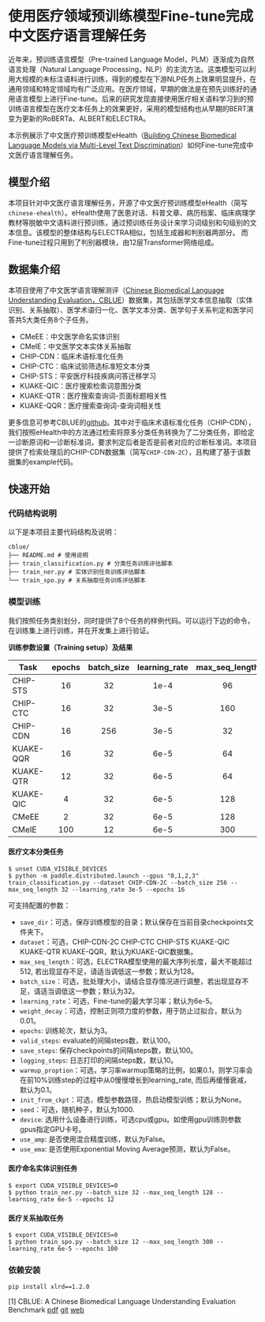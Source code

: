 # 使用医疗领域预训练模型Fine-tune完成中文医疗语言理解任务

近年来，预训练语言模型（Pre-trained Language Model，PLM）逐渐成为自然语言处理（Natural Language Processing，NLP）的主流方法。这类模型可以利用大规模的未标注语料进行训练，得到的模型在下游NLP任务上效果明显提升，在通用领域和特定领域均有广泛应用。在医疗领域，早期的做法是在预先训练好的通用语言模型上进行Fine-tune。后来的研究发现直接使用医疗相关语料学习到的预训练语言模型在医疗文本任务上的效果更好，采用的模型结构也从早期的BERT演变为更新的RoBERTa、ALBERT和ELECTRA。

本示例展示了中文医疗预训练模型eHealth（[Building Chinese Biomedical Language Models via Multi-Level Text Discrimination](https://arxiv.org/abs/2110.07244)）如何Fine-tune完成中文医疗语言理解任务。

## 模型介绍

本项目针对中文医疗语言理解任务，开源了中文医疗预训练模型eHealth（简写`chinese-ehealth`）。eHealth使用了医患对话、科普文章、病历档案、临床病理学教材等脱敏中文语料进行预训练，通过预训练任务设计来学习词级别和句级别的文本信息。该模型的整体结构与ELECTRA相似，包括生成器和判别器两部分。 而Fine-tune过程只用到了判别器模块，由12层Transformer网络组成。

## 数据集介绍

本项目使用了中文医学语言理解测评（[Chinese Biomedical Language Understanding Evaluation，CBLUE](https://github.com/CBLUEbenchmark/CBLUE)）数据集，其包括医学文本信息抽取（实体识别、关系抽取）、医学术语归一化、医学文本分类、医学句子关系判定和医学问答共5大类任务8个子任务。

* CMeEE：中文医学命名实体识别
* CMeIE：中文医学文本实体关系抽取
* CHIP-CDN：临床术语标准化任务
* CHIP-CTC：临床试验筛选标准短文本分类
* CHIP-STS：平安医疗科技疾病问答迁移学习
* KUAKE-QIC：医疗搜索检索词意图分类
* KUAKE-QTR：医疗搜索查询词-页面标题相关性
* KUAKE-QQR：医疗搜索查询词-查询词相关性

更多信息可参考CBLUE的[github](https://github.com/CBLUEbenchmark/CBLUE/blob/main/README_ZH.md)。其中对于临床术语标准化任务（CHIP-CDN），我们按照eHealth中的方法通过检索将原多分类任务转换为了二分类任务，即给定一诊断原词和一诊断标准词，要求判定后者是否是前者对应的诊断标准词。本项目提供了检索处理后的CHIP-CDN数据集（简写`CHIP-CDN-2C`），且构建了基于该数据集的example代码。

## 快速开始

### 代码结构说明

以下是本项目主要代码结构及说明：

```text
cblue/
├── README.md # 使用说明
├── train_classification.py # 分类任务训练评估脚本
├── train_ner.py # 实体识别任务训练评估脚本
└── train_spo.py # 关系抽取任务训练评估脚本
```

### 模型训练

我们按照任务类别划分，同时提供了8个任务的样例代码。可以运行下边的命令，在训练集上进行训练，并在开发集上进行验证。

**训练参数设置（Training setup）及结果**

| Task      | epochs | batch_size | learning_rate | max_seq_length | results |
| --------- | :----: | :--------: | :-----------: | :------------: | :-----: |
| CHIP-STS  |   16   |     32     |      1e-4     |       96       | 0.88550 |
| CHIP-CTC  |   16   |     32     |      3e-5     |      160       | 0.82790 |
| CHIP-CDN  |   16   |    256     |      3e-5     |       32       | 0.76979 |
| KUAKE-QQR |   16   |     32     |      6e-5     |       64       | 0.82364 |
| KUAKE-QTR |   12   |     32     |      6e-5     |       64       | 0.69653 |
| KUAKE-QIC |    4   |     32     |      6e-5     |      128       | 0.81176 |
| CMeEE     |    2   |     32     |      6e-5     |      128       | 0.66167 |
| CMeIE     |  100   |     12     |      6e-5     |      300       | 0.61385 |

#### 医疗文本分类任务

```shell
$ unset CUDA_VISIBLE_DEVICES
$ python -m paddle.distributed.launch --gpus "0,1,2,3" train_classification.py --dataset CHIP-CDN-2C --batch_size 256 --max_seq_length 32 --learning_rate 3e-5 --epochs 16
```

可支持配置的参数：

* `save_dir`：可选，保存训练模型的目录；默认保存在当前目录checkpoints文件夹下。
* `dataset`：可选，CHIP-CDN-2C CHIP-CTC CHIP-STS KUAKE-QIC KUAKE-QTR KUAKE-QQR，默认为KUAKE-QIC数据集。
* `max_seq_length`：可选，ELECTRA模型使用的最大序列长度，最大不能超过512, 若出现显存不足，请适当调低这一参数；默认为128。
* `batch_size`：可选，批处理大小，请结合显存情况进行调整，若出现显存不足，请适当调低这一参数；默认为32。
* `learning_rate`：可选，Fine-tune的最大学习率；默认为6e-5。
* `weight_decay`：可选，控制正则项力度的参数，用于防止过拟合，默认为0.01。
* `epochs`: 训练轮次，默认为3。
* `valid_steps`: evaluate的间隔steps数，默认100。
* `save_steps`: 保存checkpoints的间隔steps数，默认100。
* `logging_steps`: 日志打印的间隔steps数，默认10。
* `warmup_proption`：可选，学习率warmup策略的比例，如果0.1，则学习率会在前10%训练step的过程中从0慢慢增长到learning_rate, 而后再缓慢衰减，默认为0.1。
* `init_from_ckpt`：可选，模型参数路径，热启动模型训练；默认为None。
* `seed`：可选，随机种子，默认为1000.
* `device`: 选用什么设备进行训练，可选cpu或gpu。如使用gpu训练则参数gpus指定GPU卡号。
* `use_amp`: 是否使用混合精度训练，默认为False。
* `use_ema`: 是否使用Exponential Moving Average预测，默认为False。

#### 医疗命名实体识别任务

```shell
$ export CUDA_VISIBLE_DEVICES=0
$ python train_ner.py --batch_size 32 --max_seq_length 128 --learning_rate 6e-5 --epochs 12
```

#### 医疗关系抽取任务

```shell
$ export CUDA_VISIBLE_DEVICES=0
$ python train_spo.py --batch_size 12 --max_seq_length 300 --learning_rate 6e-5 --epochs 100
```

### 依赖安装

```shell
pip install xlrd==1.2.0
```

[1] CBLUE: A Chinese Biomedical Language Understanding Evaluation Benchmark [pdf](https://arxiv.org/abs/2106.08087) [git](https://github.com/CBLUEbenchmark/CBLUE) [web](https://tianchi.aliyun.com/specials/promotion/2021chinesemedicalnlpleaderboardchallenge)
